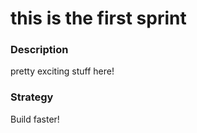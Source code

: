 # this is the first sprint

### Description
pretty exciting stuff here!

### Strategy
Build faster!
